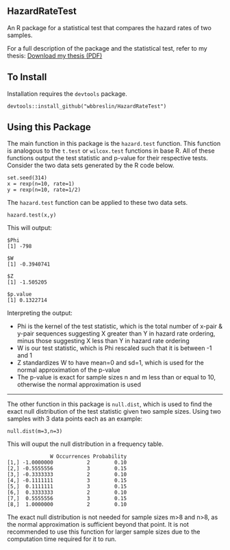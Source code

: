 ## HazardRateTest
An R package for a statistical test that compares the hazard rates of two samples. 

For a full description of the package and the statistical test, refer to my thesis:
[Download my thesis (PDF)](Exact%20Distribution%20for%20Hazard%20Rate%20Test.pdf)


## To Install
Installation requires the `devtools` package.

```{r}
devtools::install_github("wbbreslin/HazardRateTest")
```

## Using this Package
The main function in this package is the `hazard.test` function. This function is analogous to the `t.test` or `wilcox.test` functions in base R. All of these functions output the test statistic and p-value for their respective tests. Consider the two data sets generated by the R code below.
```{r}
set.seed(314)
x = rexp(n=10, rate=1)
y = rexp(n=10, rate=1/2)
```
The `hazard.test` function can be applied to these two data sets.
```{r}
hazard.test(x,y)
```
This will output:
```{r}
$Phi
[1] -798

$W
[1] -0.3940741

$Z
[1] -1.505205

$p.value
[1] 0.1322714
```

Interpreting the output:
* Phi is the kernel of the test statistic, which is the total number of x-pair & y-pair sequences suggesting X greater than Y in hazard rate ordering, minus those suggesting X less than Y in hazard rate ordering
* W is our test statistic, which is Phi rescaled such that it is between -1 and 1
* Z standardizes W to have mean=0 and sd=1, which is used for the normal approximation of the p-value
* The p-value is exact for sample sizes n and m less than or equal to 10, otherwise the normal approximation is used

---

The other function in this package is `null.dist`, which is used to find the exact null distribution of the test statistic given two sample sizes. Using two samples with 3 data points each as an example:
```{r}
null.dist(m=3,n=3)
```
This will ouput the null distribution in a frequency table.
```
              W Occurrences Probability
[1,] -1.0000000           2        0.10
[2,] -0.5555556           3        0.15
[3,] -0.3333333           2        0.10
[4,] -0.1111111           3        0.15
[5,]  0.1111111           3        0.15
[6,]  0.3333333           2        0.10
[7,]  0.5555556           3        0.15
[8,]  1.0000000           2        0.10
```
The exact null distribution is not needed for sample sizes m>8 and n>8, as the normal approximation is sufficient beyond that point. It is not recommended to use this function for larger sample sizes due to the computation time required for it to run.
